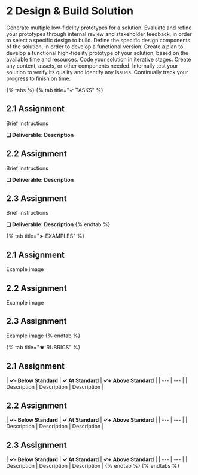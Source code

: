 # 2 Design & Build Solution

Generate multiple low-fidelity prototypes for a solution. Evaluate and refine your prototypes through internal review and stakeholder feedback, in order to select a specific design to build. Define the specific design components of the solution, in order to develop a functional version. Create a plan to develop a functional high-fidelity prototype of your solution, based on the available time and resources. Code your solution in iterative stages. Create any content, assets, or other components needed. Internally test your solution to verify its quality and identify any issues. Continually track your progress to finish on time.

{% tabs %}
{% tab title="✓ TASKS" %}
## 2.1 Assignment

Brief instructions

**❏ Deliverable: Description**

## 2.2 Assignment

Brief instructions

**❏ Deliverable: Description**

## 2.3 Assignment

Brief instructions

**❏ Deliverable: Description**
{% endtab %}

{% tab title="➤ EXAMPLES" %}
## 2.1 Assignment

Example image

## 2.2 Assignment

Example image

## 2.3 Assignment

Example image
{% endtab %}

{% tab title="★ RUBRICS" %}
## 2.1 Assignment

| **✓- Below Standard** | **✓ At Standard** | **✓+ Above Standard** |
| --- | --- |
| Description | Description | Description |

## 2.2 Assignment

| **✓- Below Standard** | **✓ At Standard** | **✓+ Above Standard** |
| --- | --- |
| Description | Description | Description |

## 2.3 Assignment

| **✓- Below Standard** | **✓ At Standard** | **✓+ Above Standard** |
| --- | --- |
| Description | Description | Description |
{% endtab %}
{% endtabs %}

